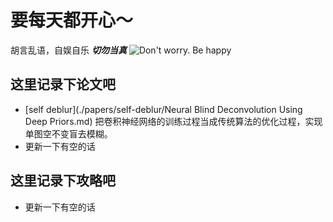 # 要每天都开心～
胡言乱语，自娱自乐
***切勿当真***
![Don't worry. Be happy](https://pz0910.github.io/HUT/u-5539719665b18ff1703314.webp)
## 这里记录下论文吧
+ [self deblur](./papers/self-deblur/Neural Blind Deconvolution Using Deep Priors.md) 把卷积神经网络的训练过程当成传统算法的优化过程，实现单图空不变盲去模糊。
+ 更新一下有空的话
## 这里记录下攻略吧
+ 更新一下有空的话
